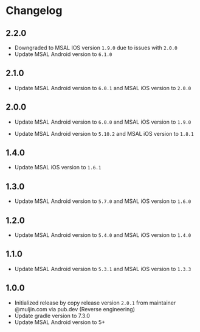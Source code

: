 # Changelog

## 2.2.0
- Downgraded to MSAL IOS version `1.9.0` due to issues with `2.0.0`
- Update MSAL Android version to `6.1.0`

## 2.1.0
- Update MSAL Android version to `6.0.1` and MSAL iOS version to `2.0.0`

## 2.0.0
- Update MSAL Android version to `6.0.0` and MSAL iOS version to `1.9.0`

- Update MSAL Android version to `5.10.2` and MSAL iOS version to `1.8.1`

## 1.4.0

- Update MSAL iOS version to `1.6.1`

## 1.3.0

- Update MSAL Android version to `5.7.0` and MSAL iOS version to `1.6.0`

## 1.2.0

- Update MSAL Android version to `5.4.0` and MSAL iOS version to `1.4.0`

## 1.1.0

- Update MSAL Android version to `5.3.1` and MSAL iOS version to `1.3.3`

## 1.0.0

- Initialized release by copy release version `2.0.1` from maintainer @muljin.com via pub.dev (Reverse engineering)
- Update gradle version to 7.3.0
- Update MSAL Android version to 5+
